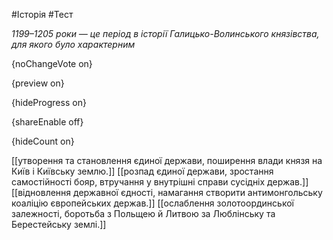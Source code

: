 #Історія #Тест

*1199–1205 роки — це період в історії Галицько-Волинського князівства, для якого було характерним*

{noChangeVote on}

{preview on}

{hideProgress on}

{shareEnable off}

{hideCount on}

[[утворення та становлення єдиної держави, поширення влади князя на Київ і Київську землю.]]
[[розпад єдиної держави, зростання самостійності бояр, втручання у внутрішні справи сусідніх держав.]]
[[відновлення державної єдності, намагання створити антимонгольську коаліцію європейських держав.]]
[[ослаблення золотоординської залежності, боротьба з Польщею й Литвою за Люблінську та Берестейську землі.]]
